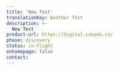 ```yaml
---
title: 'New Test'
translationKey: Another Test
description: >-
  New Test
product-url: https://digital.canada.ca/
phase: discovery
status: in-flight
onhomepage: false
contact:
---
```

